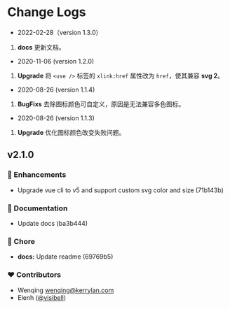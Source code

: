 # Change Logs

- 2022-02-28（version 1.3.0）

1. **docs** 更新文档。

- 2020-11-06 (version 1.2.0)

1. **Upgrade** 将 `<use />` 标签的 `xlink:href` 属性改为 `href`，使其兼容 **svg 2**。

- 2020-08-26 (version 1.1.4)

1. **BugFixs** 去除图标颜色可自定义，原因是无法兼容多色图标。

- 2020-08-26 (version 1.1.3)

1. **Upgrade** 优化图标颜色改变失败问题。
## v2.1.0


### 🚀 Enhancements

  - Upgrade vue cli to v5 and support custom svg color and size (71b143b)

### 📖 Documentation

  - Update docs (ba3b444)

### 🏡 Chore

  - **docs:** Update readme (69769b5)

### ❤️  Contributors

- Wenqing <wenqing@kerrylan.com>
- Elenh ([@yisibell](http://github.com/yisibell))

